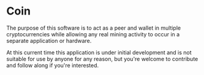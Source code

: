 # Coin
The purpose of this software is to act as a peer and wallet in multiple cryptocurrencies while allowing any real mining activity to occur in a separate application or hardware.

At this current time this application is under initial development and is not suitable for use by anyone for any reason, but you're welcome to contribute and follow along if you're interested.
